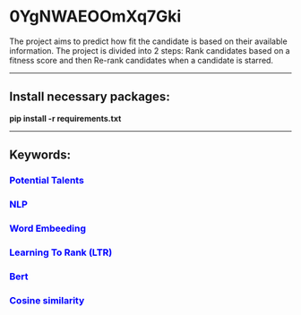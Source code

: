 # 0YgNWAEOOmXq7Gki
The project aims to predict how fit the candidate is based on their available information. The project is divided into 2 steps: Rank candidates based on a fitness score and then  Re-rank candidates when a candidate is starred.
***
## Install necessary packages:      
**pip install -r requirements.txt**     
***
## Keywords:     
### <font color=blue>Potential Talents</font>
### <font color=blue>NLP</font>
### <font color=blue>Word Embeeding</font>
### <font color=blue>Learning To Rank (LTR)</font>
### <font color=blue>Bert</font>
### <font color=blue>Cosine similarity</font>

